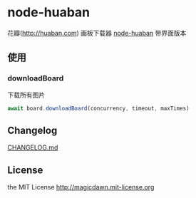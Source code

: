 # node-huaban
花瓣(http://huaban.com) 画板下载器
[node-huaban](https://github.com/magicdawn/node-huaban) 带界面版本

## 使用

### downloadBoard
下载所有图片

```js
await board.downloadBoard(concurrency, timeout, maxTimes)
```

## Changelog

[CHANGELOG.md](CHANGELOG.md)

## License

the MIT License http://magicdawn.mit-license.org